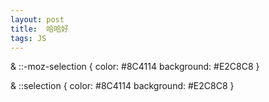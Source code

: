 ```yaml
---
layout: post
title:  哈哈好
tags: JS
---
```

  & ::-moz-selection {
    color: #8C4114
    background: #E2C8C8
  }

  & ::selection {
    color: #8C4114
    background: #E2C8C8
  }
